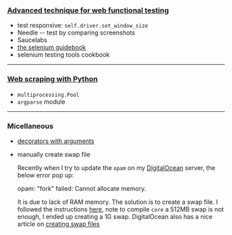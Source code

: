 <!-- 
.. link: 
.. description: 
.. tags: Code, Weekly
.. date: 2014/04/14 21:41:33
.. title: Week 20140420
.. slug: week-20140420
-->

### [Advanced technique for web functional testing](https://www.youtube.com/watch?v=St9cL47_1GI)

* test responsive: `self.driver.set_window_size`
* Needle -- test by comparing screenshots
* Saucelabs
* [the selenium guidebook](http://davehaeffner.com/selenium-guidebook/)
* selenium testing tools cookbook

- - -

### [Web scraping with Python](http://blog.miguelgrinberg.com/post/easy-web-scraping-with-python)

* `multiprocessing.Pool`
* `argparse` module

- - -

### Micellaneous

* [decorators with arguments](http://www.artima.com/weblogs/viewpost.jsp?thread=240845)

* manually create swap file

    Recently when I try to update the `opam` on my [DigitalOcean](https://www.digitalocean.com/?refcode=52476c7ad3e1) server, the below error pop up: 

    opam: "fork" failed: Cannot allocate memory.

    It is due to lack of RAM memory. The solution is to create a swap file. I followed the instructions [here](http://wiki.paparazziuav.org/wiki/GettingTheGCSRunningonAGumstixBoard), note to compile `core` a 512MB swap is not enough, I ended up creating a 1G swap. DigitalOcean also has a nice article on [creating swap files](https://www.digitalocean.com/community/articles/how-to-add-swap-on-ubuntu-12-04)
